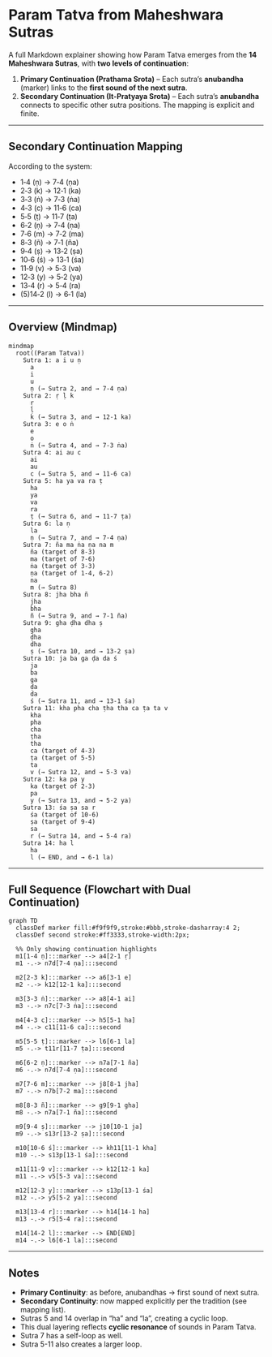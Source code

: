 # Param Tatva from Maheshwara Sutras

A full Markdown explainer showing how Param Tatva emerges from the **14 Maheshwara Sutras**, with **two levels of continuation**:

1. **Primary Continuation (Prathama Srota)** – Each sutra’s **anubandha** (marker) links to the **first sound of the next sutra**.
2. **Secondary Continuation (It-Pratyaya Srota)** – Each sutra’s **anubandha** connects to specific other sutra positions. The mapping is explicit and finite.

---

## Secondary Continuation Mapping

According to the system:

* 1‑4 (ṇ) → 7‑4 (ṇa)
* 2‑3 (k) → 12‑1 (ka)
* 3‑3 (ṅ) → 7‑3 (ṅa)
* 4‑3 (c) → 11‑6 (ca)
* 5‑5 (ṭ) → 11‑7 (ṭa)
* 6‑2 (ṇ) → 7‑4 (ṇa)
* 7‑6 (m) → 7‑2 (ma)
* 8‑3 (ñ) → 7‑1 (ña)
* 9‑4 (ṣ) → 13‑2 (ṣa)
* 10‑6 (ś) → 13‑1 (śa)
* 11‑9 (v) → 5‑3 (va)
* 12‑3 (y) → 5‑2 (ya)
* 13‑4 (r) → 5‑4 (ra)
* (5)14‑2 (l) → 6‑1 (la)

---

## Overview (Mindmap)

```mermaid
mindmap
  root((Param Tatva))
    Sutra 1: a i u ṇ
      a
      i
      u
      ṇ (→ Sutra 2, and → 7‑4 ṇa)
    Sutra 2: ṛ ḷ k
      ṛ
      ḷ
      k (→ Sutra 3, and → 12‑1 ka)
    Sutra 3: e o ṅ
      e
      o
      ṅ (→ Sutra 4, and → 7‑3 ṅa)
    Sutra 4: ai au c
      ai
      au
      c (→ Sutra 5, and → 11‑6 ca)
    Sutra 5: ha ya va ra ṭ
      ha
      ya
      va
      ra
      ṭ (→ Sutra 6, and → 11‑7 ṭa)
    Sutra 6: la ṇ
      la
      ṇ (→ Sutra 7, and → 7‑4 ṇa)
    Sutra 7: ña ma ṅa ṇa na m
      ña (target of 8‑3)
      ma (target of 7‑6)
      ṅa (target of 3‑3)
      ṇa (target of 1‑4, 6‑2)
      na
      m (→ Sutra 8)
    Sutra 8: jha bha ñ
      jha
      bha
      ñ (→ Sutra 9, and → 7‑1 ña)
    Sutra 9: gha ḍha dha ṣ
      gha
      ḍha
      dha
      ṣ (→ Sutra 10, and → 13‑2 ṣa)
    Sutra 10: ja ba ga ḍa da ś
      ja
      ba
      ga
      ḍa
      da
      ś (→ Sutra 11, and → 13‑1 śa)
    Sutra 11: kha pha cha ṭha tha ca ṭa ta v
      kha
      pha
      cha
      ṭha
      tha
      ca (target of 4‑3)
      ṭa (target of 5‑5)
      ta
      v (→ Sutra 12, and → 5‑3 va)
    Sutra 12: ka pa y
      ka (target of 2‑3)
      pa
      y (→ Sutra 13, and → 5‑2 ya)
    Sutra 13: śa ṣa sa r
      śa (target of 10‑6)
      ṣa (target of 9‑4)
      sa
      r (→ Sutra 14, and → 5‑4 ra)
    Sutra 14: ha l
      ha
      l (→ END, and → 6‑1 la)
```

---

## Full Sequence (Flowchart with Dual Continuation)

```mermaid
graph TD
  classDef marker fill:#f9f9f9,stroke:#bbb,stroke-dasharray:4 2;
  classDef second stroke:#ff3333,stroke-width:2px;

  %% Only showing continuation highlights
  m1[1‑4 ṇ]:::marker --> a4[2‑1 ṛ]
  m1 -.-> n7d[7‑4 ṇa]:::second

  m2[2‑3 k]:::marker --> a6[3‑1 e]
  m2 -.-> k12[12‑1 ka]:::second

  m3[3‑3 ṅ]:::marker --> a8[4‑1 ai]
  m3 -.-> n7c[7‑3 ṅa]:::second

  m4[4‑3 c]:::marker --> h5[5‑1 ha]
  m4 -.-> c11[11‑6 ca]:::second

  m5[5‑5 ṭ]:::marker --> l6[6‑1 la]
  m5 -.-> t11r[11‑7 ṭa]:::second

  m6[6‑2 ṇ]:::marker --> n7a[7‑1 ña]
  m6 -.-> n7d[7‑4 ṇa]:::second

  m7[7‑6 m]:::marker --> j8[8‑1 jha]
  m7 -.-> n7b[7‑2 ma]:::second

  m8[8‑3 ñ]:::marker --> g9[9‑1 gha]
  m8 -.-> n7a[7‑1 ña]:::second

  m9[9‑4 ṣ]:::marker --> j10[10‑1 ja]
  m9 -.-> s13r[13‑2 ṣa]:::second

  m10[10‑6 ś]:::marker --> kh11[11‑1 kha]
  m10 -.-> s13p[13‑1 śa]:::second

  m11[11‑9 v]:::marker --> k12[12‑1 ka]
  m11 -.-> v5[5‑3 va]:::second

  m12[12‑3 y]:::marker --> s13p[13‑1 śa]
  m12 -.-> y5[5‑2 ya]:::second

  m13[13‑4 r]:::marker --> h14[14‑1 ha]
  m13 -.-> r5[5‑4 ra]:::second

  m14[14‑2 l]:::marker --> END[END]
  m14 -.-> l6[6‑1 la]:::second
```

---

## Notes

* **Primary Continuity**: as before, anubandhas → first sound of next sutra.
* **Secondary Continuity**: now mapped explicitly per the tradition (see mapping list).
* Sutras 5 and 14 overlap in “ha” and “la”, creating a cyclic loop.
* This dual layering reflects **cyclic resonance** of sounds in Param Tatva.
* Sutra 7 has a self-loop as well.
* Sutra 5-11 also creates a larger loop.

